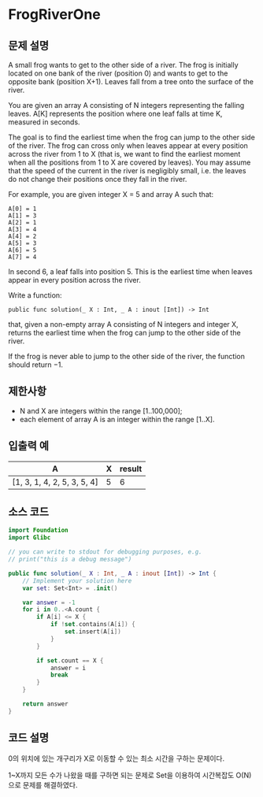 # FrogRiverOne

## 문제 설명
A small frog wants to get to the other side of a river. The frog is initially located on one bank of the river (position 0) and wants to get to the opposite bank (position X+1). Leaves fall from a tree onto the surface of the river.

You are given an array A consisting of N integers representing the falling leaves. A[K] represents the position where one leaf falls at time K, measured in seconds.

The goal is to find the earliest time when the frog can jump to the other side of the river. The frog can cross only when leaves appear at every position across the river from 1 to X (that is, we want to find the earliest moment when all the positions from 1 to X are covered by leaves). You may assume that the speed of the current in the river is negligibly small, i.e. the leaves do not change their positions once they fall in the river.

For example, you are given integer X = 5 and array A such that:

    A[0] = 1
    A[1] = 3
    A[2] = 1
    A[3] = 4
    A[4] = 2
    A[5] = 3
    A[6] = 5
    A[7] = 4
In second 6, a leaf falls into position 5. This is the earliest time when leaves appear in every position across the river.

Write a function:

    public func solution(_ X : Int, _ A : inout [Int]) -> Int

that, given a non-empty array A consisting of N integers and integer X, returns the earliest time when the frog can jump to the other side of the river.

If the frog is never able to jump to the other side of the river, the function should return −1.

## 제한사항
 - N and X are integers within the range [1..100,000];
 - each element of array A is an integer within the range [1..X].

## 입출력 예
| A | X | result |
| - | - | ------ |
|[1, 3, 1, 4, 2, 5, 3, 5, 4]| 5|    6   |


## 소스 코드
```Swift
import Foundation
import Glibc

// you can write to stdout for debugging purposes, e.g.
// print("this is a debug message")

public func solution(_ X : Int, _ A : inout [Int]) -> Int {
    // Implement your solution here
    var set: Set<Int> = .init()

    var answer = -1
    for i in 0..<A.count {
        if A[i] <= X {
            if !set.contains(A[i]) {
                set.insert(A[i])
            }
        }

        if set.count == X {
            answer = i
            break
        }
    }

    return answer
}
```

## 코드 설명
0의 위치에 있는 개구리가 X로 이동할 수 있는 최소 시간을 구하는 문제이다.

1~X까지 모든 수가 나왔을 때를 구하면 되는 문제로 Set을 이용하여 시간복잡도 O(N)으로 문제를 해결하였다.